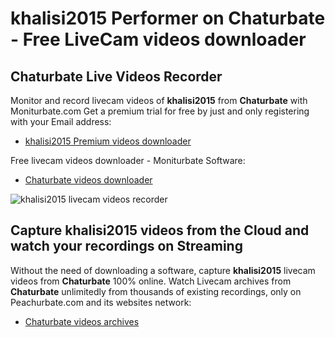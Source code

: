 # khalisi2015 Performer on Chaturbate - Free LiveCam videos downloader

## Chaturbate Live Videos Recorder

Monitor and record livecam videos of **khalisi2015** from **Chaturbate** with Moniturbate.com
Get a premium trial for free by just and only registering with your Email address:
* [khalisi2015 Premium videos downloader](https://moniturbate.com/request-demo-licence-key.html)

Free livecam videos downloader - Moniturbate Software:
* [Chaturbate videos downloader](https://moniturbate.com/moniturbate-download-software.html)

![khalisi2015 livecam videos recorder](https://peachurnet.com/templates/moniturbate-software.png)


## Capture khalisi2015 videos from the Cloud and watch your recordings on Streaming

Without the need of downloading a software, capture **khalisi2015** livecam videos from **Chaturbate** 100% online.
Watch Livecam archives from **Chaturbate** unlimitedly from thousands of existing recordings, only on Peachurbate.com and its websites network:
* [Chaturbate videos archives](https://peachurnet.com/)